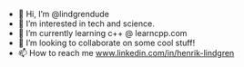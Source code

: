 - 👋 Hi, I’m @lindgrendude
- 👀 I’m interested in tech and science.
- 🌱 I’m currently learning c++ @ learncpp.com
- 💞️ I’m looking to collaborate on some cool stuff!
- 📫 How to reach me www.linkedin.com/in/henrik-lindgren

<!---
lindgrendude/lindgrendude is a ✨ special ✨ repository because its `README.md` (this file) appears on your GitHub profile.
You can click the Preview link to take a look at your changes.
--->

